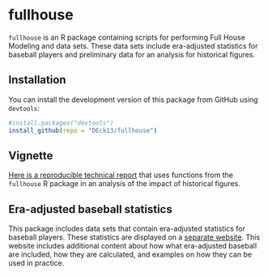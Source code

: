 # fullhouse

`fullhouse` is an R package containing scripts for performing Full House Modeling and data sets. These data sets include era-adjusted statistics for baseball players and preliminary data for an analysis for historical figures.

## Installation

You can install the development version of this package from GitHub using `devtools`:

```r
#install.packages("devtools")
install_github(repo = "DEck13/fullhouse")
```

## Vignette 

[Here is a reproducible technical report](https://htmlpreview.github.io/?https://github.com/DEck13/historical-impact-resources/blob/main/pantheon_fullhouse.html) that uses functions from the `fullhouse` R package in an analysis of the impact of historical figures.

## Era-adjusted baseball statistics

This package includes data sets that contain era-adjusted statistics for baseball players. These statistics are displayed on a [separate website](https://eckeraadjustment.web.illinois.edu/). This website includes additional content about how what era-adjusted baseball are included, how they are calculated, and examples on how they can be used in practice.
